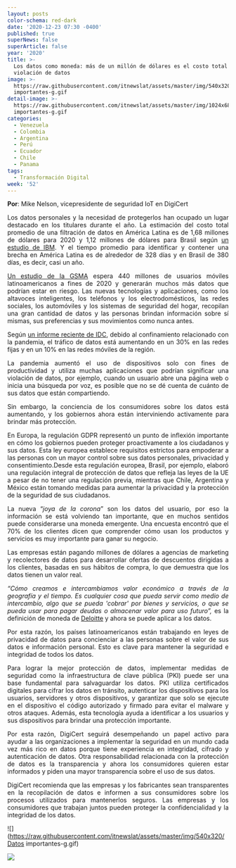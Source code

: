 ```yaml
---
layout: posts
color-schema: red-dark
date: '2020-12-23 07:30 -0400'
published: true
superNews: false
superArticle: false
year: '2020'
title: >-
  Los datos como moneda: más de un millón de dólares es el costo total de una
  violación de datos
image: >-
  https://raw.githubusercontent.com/itnewslat/assets/master/img/540x320/Datos
  importantes-g.gif
detail-image: >-
  https://raw.githubusercontent.com/itnewslat/assets/master/img/1024x680/Datos
  importantes-g.gif
categories:
  - Venezuela
  - Colombia
  - Argentina
  - Perú
  - Ecuador
  - Chile
  - Panama
tags:
  - Transformación Digital
week: '52'
---
```

<p style="text-align: justify;"><strong>Por</strong>: Mike Nelson, vicepresidente de seguridad IoT en DigiCert</p>
<p style="text-align: justify;">Los datos personales y la necesidad de protegerlos han ocupado un lugar destacado en los titulares durante el año. La estimación del costo total promedio de una filtración de datos en América Latina es de 1,68 millones de dólares para 2020 y 1,12 millones de dólares para Brasil según <a href="https://www.ibm.com/security/data-breach">un estudio de IBM</a>. Y el tiempo promedio para identificar y contener una brecha en América Latina es de alrededor de 328 días y en Brasil de 380 días, es decir, casi un año.</p>
<p style="text-align: justify;"><a href="https://www.gsma.com/mobileeconomy/wp-content/uploads/2020/12/GSMA_MobileEconomy2020_LATAM_Esp.pdf">Un estudio de la GSMA</a> espera 440 millones de usuarios móviles latinoamericanos a fines de 2020 y generarán muchos más datos que podrían estar en riesgo. Las nuevas tecnologías y aplicaciones, como los altavoces inteligentes, los teléfonos y los electrodomésticos, las redes sociales, los automóviles y los sistemas de seguridad del hogar, recopilan una gran cantidad de datos y las personas brindan información sobre sí mismas, sus preferencias y sus movimientos como nunca antes.</p>
<p style="text-align: justify;">Según <a href="https://www.idc.com/getdoc.jsp?containerId=prLA46412820">un informe reciente de IDC</a>, debido al confinamiento relacionado con la pandemia, el tráfico de datos está aumentando en un 30% en las redes fijas y en un 10% en las redes móviles de la región.</p>
<p style="text-align: justify;">La pandemia aumentó el uso de dispositivos solo con fines de productividad y utiliza muchas aplicaciones que podrían significar una violación de datos, por ejemplo, cuando un usuario abre una página web o inicia una búsqueda por voz, es posible que no se dé cuenta de cuánto de sus datos que están compartiendo.</p>
<p style="text-align: justify;">Sin embargo, la conciencia de los consumidores sobre los datos está aumentando, y los gobiernos ahora están interviniendo activamente para brindar más protección.</p>
<p style="text-align: justify;">En Europa, la regulación GDPR representó un punto de inflexión importante en cómo los gobiernos pueden proteger proactivamente a los ciudadanos y sus datos. Esta ley europea establece requisitos estrictos para empoderar a las personas con un mayor control sobre sus datos personales, privacidad y consentimiento.Desde esta regulación europea, Brasil, por ejemplo, elaboró ​​una regulación integral de protección de datos que refleja las leyes de la UE a pesar de no tener una regulación previa, mientras que Chile, Argentina y México están tomando medidas para aumentar la privacidad y la protección de la seguridad de sus ciudadanos.</p>
<p style="text-align: justify;">La nueva “<em>joya de la corona</em>” son los datos del usuario, por eso la información se está volviendo tan importante, que en muchos sentidos puede considerarse una moneda emergente. Una encuesta encontró que el 70% de los clientes dicen que comprender cómo usan los productos y servicios es muy importante para ganar su negocio.</p>
<p style="text-align: justify;">Las empresas están pagando millones de dólares a agencias de marketing y recolectores de datos para desarrollar ofertas de descuentos dirigidas a los clientes, basadas en sus hábitos de compra, lo que demuestra que los datos tienen un valor real.</p>
<p style="text-align: justify;"><em>“Cómo creamos e intercambiamos valor económico a través de la geografía y el tiempo. Es cualquier cosa que pueda servir como medio de intercambio, algo que se pueda 'cobrar' por bienes y servicios, o que se pueda usar para pagar deudas o almacenar valor para uso futuro”, </em>es la definición de moneda de <a href="https://www2.deloitte.com/us/en/insights/deloitte-review/issue-13/data-as-the-new-currency.html">Deloitte</a> y ahora se puede aplicar a los datos.</p>
<p style="text-align: justify;">Por esta razón, los países latinoamericanos están trabajando en leyes de privacidad de datos para concienciar a las personas sobre el valor de sus datos e información personal. Esto es clave para mantener la seguridad e integridad de todos los datos.</p>
<p style="text-align: justify;">Para lograr la mejor protección de datos, implementar medidas de seguridad como la infraestructura de clave pública (PKI) puede ser una base fundamental para salvaguardar los datos. PKI utiliza certificados digitales para cifrar los datos en tránsito, autenticar los dispositivos para los usuarios, servidores y otros dispositivos, y garantizar que solo se ejecute en el dispositivo el código autorizado y firmado para evitar el malware y otros ataques. Además, esta tecnología ayuda a identificar a los usuarios y sus dispositivos para brindar una protección importante.</p>
<p style="text-align: justify;">Por esta razón, DigiCert seguirá desempeñando un papel activo para ayudar a las organizaciones a implementar la seguridad en un mundo cada vez más rico en datos porque tiene experiencia en integridad, cifrado y autenticación de datos. Otra responsabilidad relacionada con la protección de datos es la transparencia y ahora los consumidores quieren estar informados y piden una mayor transparencia sobre el uso de sus datos.</p>
<p style="text-align: justify;">DigiCert recomienda que las empresas y los fabricantes sean transparentes en la recopilación de datos e informen a sus consumidores sobre los procesos utilizados para mantenerlos seguros. Las empresas y los consumidores que trabajan juntos pueden proteger la confidencialidad y la integridad de los datos.</p>

![](https://raw.githubusercontent.com/itnewslat/assets/master/img/540x320/Datos importantes-g.gif)

<img src="https://tracker.metricool.com/c3po.jpg?hash=56f88a41e39ab42c063cc51676587a04"/>
